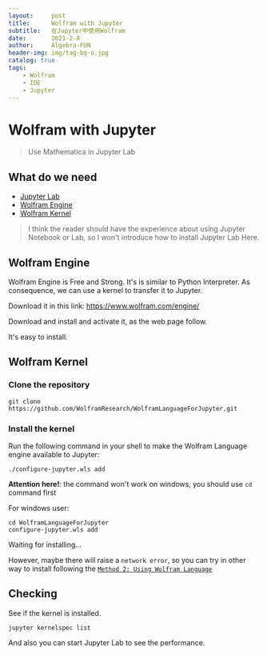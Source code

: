 ```yaml
---
layout:     post
title:      Wolfram with Jupyter
subtitle:   在Jupyter中使用Wolfram
date:       2021-2-8
author:     Algebra-FUN
header-img: img/tag-bg-o.jpg
catalog: true
tags:
    - Wolfram
    - IDE
    - Jupyter
---
```


# Wolfram with Jupyter

> Use Mathematica in Jupyter  Lab

## What do we need

* [Jupyter Lab](https://jupyter.org/install.html)
* [Wolfram Engine](https://www.wolfram.com/engine/)
* [Wolfram Kernel](https://github.com/WolframResearch/WolframLanguageForJupyter)

> I think the reader should have the experience about using Jupyter Notebook or Lab, so I won't introduce how to install Jupyter Lab Here.

## Wolfram Engine

Wolfram Engine is Free and Strong. It's is similar to Python Interpreter. As consequence, we can use a kernel to transfer it to Jupyter.

Download it in this link: https://www.wolfram.com/engine/

Download and install and activate it, as the web page follow.

It's easy to install.

## Wolfram Kernel

### Clone the repository

```shell
git clone https://github.com/WolframResearch/WolframLanguageForJupyter.git
```

### Install the kernel

Run the following command in your shell to make the Wolfram Language engine available to Jupyter:

```shell
./configure-jupyter.wls add
```

**Attention here!**: the command won't work on windows, you should use `cd` command first

For windows user:

```shell
cd WolframLanguageForJupyter
configure-jupyter.wls add
```

Waiting for installing...

However, maybe there will raise a `network error`, so you can try in other way to install following the [`Method 2: Using Wolfram Language`](https://github.com/WolframResearch/WolframLanguageForJupyter#method-2-using-wolfram-language)

## Checking

See if the kernel is installed.

```shell
jupyter kernelspec list
```

And also you can start Jupyter Lab to see the performance.
